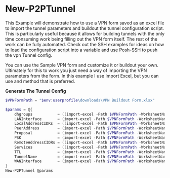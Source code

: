 # New-P2PTunnel

This Example will demonstrate how to use a VPN form saved as an excel file to import the tunnel parameters and buildout the tunnel configuration script. This is particularly useful because it allows for building tunnels with the only time consuming work being filling out the VPN form itself. The rest of the work can be fully automated. Check out the SSH examples for ideas on how to load the configuration script into a variable and use Posh-SSH to push the vpn Tunnel config.

You can use the Sample VPN form and customize it or buildout your own. Ultimately for this to work you just need a way of importing the VPN parameters from the form. In this example I use Import Excel, but you can use and method that is preferred.

**Generate The Tunnel Config**
```Powershell
$VPNFormPath = "$env:userprofile\downloads\VPN Buildout Form.xlsx"

$params = @{
    dhgroups           = ((import-excel -Path $VPNFormPath -WorksheetName vpn -StartRow 14 -EndRow 14 -StartColumn 2 -EndColumn 2 -NoHeader).p1).split(", ")
    LANInterface       = (import-excel -Path $VPNFormPath -WorksheetName vpn -StartRow 3 -EndRow 3 -StartColumn 2 -EndColumn 2 -NoHeader).p1
    LocalAddressCIDRs  = ((import-excel -Path $VPNFormPath -WorksheetName vpn -StartRow 4 -EndRow 4 -StartColumn 2 -EndColumn 2 -NoHeader).p1).split(", ")
    PeerAddress        = (import-excel -Path $VPNFormPath -WorksheetName vpn -StartRow 9 -EndRow 9 -StartColumn 2 -EndColumn 2 -NoHeader).p1
    Proposal           = (import-excel -Path $VPNFormPath -WorksheetName vpn -StartRow 11 -EndRow 11 -StartColumn 2 -EndColumn 2 -NoHeader).p1
    PSK                = (import-excel -Path $VPNFormPath -WorksheetName vpn -StartRow 12 -EndRow 12 -StartColumn 2 -EndColumn 2 -NoHeader).p1
    RemoteAddressCIDRs = ((import-excel -Path $VPNFormPath -WorksheetName vpn -StartRow 8 -EndRow 8 -StartColumn 2 -EndColumn 2 -NoHeader).p1).split(", ")
    Services           = ((import-excel -Path $VPNFormPath -WorksheetName vpn -StartRow 15 -EndRow 15 -StartColumn 2 -EndColumn 2 -NoHeader).p1).split(", ")
    TTL                = (import-excel -Path $VPNFormPath -WorksheetName vpn -StartRow 13 -EndRow 13 -StartColumn 2 -EndColumn 2 -NoHeader).p1
    TunnelName         = (import-excel -Path $VPNFormPath -WorksheetName vpn -StartRow 6 -EndRow 6 -StartColumn 2 -EndColumn 2 -NoHeader).p1
    WANInterface       = (import-excel -Path $VPNFormPath -WorksheetName vpn -StartRow 2 -EndRow 2 -StartColumn 2 -EndColumn 2 -NoHeader).p1
}
New-P2PTunnel @params
```